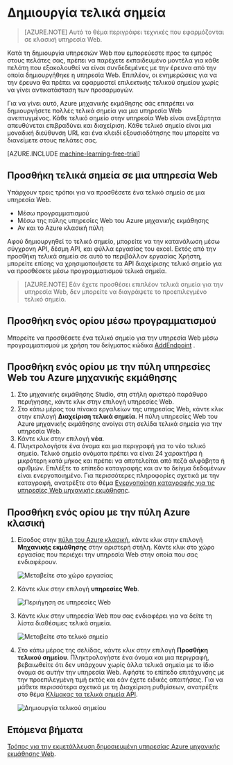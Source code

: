 <properties
    pageTitle="Δημιουργία τελικά σημεία υπηρεσίας Web σε υπολογιστή εκμάθησης | Microsoft Azure"
    description="Δημιουργία τελικά σημεία υπηρεσίας Web σε Azure μηχανικής εκμάθησης"
    services="machine-learning"
    documentationCenter=""
    authors="hiteshmadan"
    manager="padou"
    editor="cgronlun"/>

<tags
    ms.service="machine-learning"
    ms.devlang="multiple"
    ms.topic="article"
    ms.tgt_pltfrm="na"
    ms.workload="tbd"
    ms.date="10/04/2016"
    ms.author="himad"/>


# <a name="creating-endpoints"></a>Δημιουργία τελικά σημεία

>[AZURE.NOTE] Αυτό το θέμα περιγράφει τεχνικές που εφαρμόζονται σε κλασική υπηρεσία Web.

Κατά τη δημιουργία υπηρεσιών Web που εμπορεύεστε προς τα εμπρός στους πελάτες σας, πρέπει να παρέχετε εκπαιδευμένο μοντέλα για κάθε πελάτη που εξακολουθεί να είναι συνδεδεμένες με την έρευνα από την οποία δημιουργήθηκε η υπηρεσία Web. Επιπλέον, οι ενημερώσεις για να την έρευνα θα πρέπει να εφαρμοστεί επιλεκτικής τελικού σημείου χωρίς να γίνει αντικατάσταση των προσαρμογών.

Για να γίνει αυτό, Azure μηχανικής εκμάθησης σάς επιτρέπει να δημιουργήσετε πολλές τελικά σημεία για μια υπηρεσία Web ανεπτυγμένος. Κάθε τελικό σημείο στην υπηρεσία Web είναι ανεξάρτητα απευθύνεται επιβραδύνει και διαχείριση. Κάθε τελικό σημείο είναι μια μοναδική διεύθυνση URL και ένα κλειδί εξουσιοδότησης που μπορείτε να διανείμετε στους πελάτες σας.

[AZURE.INCLUDE [machine-learning-free-trial](../../includes/machine-learning-free-trial.md)]

## <a name="adding-endpoints-to-a-web-service"></a>Προσθήκη τελικά σημεία σε μια υπηρεσία Web

Υπάρχουν τρεις τρόποι για να προσθέσετε ένα τελικό σημείο σε μια υπηρεσία Web.

* Μέσω προγραμματισμού
* Μέσω της πύλης υπηρεσίες Web του Azure μηχανικής εκμάθησης
* Αν και το Azure κλασική πύλη

Αφού δημιουργηθεί το τελικό σημείο, μπορείτε να την κατανάλωση μέσω σύγχρονη API, δέσμη API, και φύλλα εργασίας του excel. Εκτός από την προσθήκη τελικά σημεία σε αυτό το περιβάλλον εργασίας Χρήστη, μπορείτε επίσης να χρησιμοποιήσετε τα API διαχείρισης τελικό σημείο για να προσθέσετε μέσω προγραμματισμού τελικά σημεία.

 >[AZURE.NOTE] Εάν έχετε προσθέσει επιπλέον τελικά σημεία για την υπηρεσία Web, δεν μπορείτε να διαγράψετε το προεπιλεγμένο τελικό σημείο.

## <a name="adding-an-endpoint-programmatically"></a>Προσθήκη ενός ορίου μέσω προγραμματισμού

Μπορείτε να προσθέσετε ένα τελικό σημείο για την υπηρεσία Web μέσω προγραμματισμού με χρήση του δείγματος κώδικα [AddEndpoint](https://github.com/raymondlaghaeian/AML_EndpointMgmt/blob/master/Program.cs) .

## <a name="adding-an-endpoint-using-the-azure-machine-learning-web-services-portal"></a>Προσθήκη ενός ορίου με την πύλη υπηρεσίες Web του Azure μηχανικής εκμάθησης

1. Στο μηχανικής εκμάθησης Studio, στη στήλη αριστερό παράθυρο περιήγησης, κάντε κλικ στην επιλογή υπηρεσίες Web.
2. Στο κάτω μέρος του πίνακα εργαλείων της υπηρεσίας Web, κάντε κλικ στην επιλογή **Διαχείριση τελικά σημεία**. Η πύλη υπηρεσίες Web του Azure μηχανικής εκμάθησης ανοίγει στη σελίδα τελικά σημεία για την υπηρεσία Web.
3. Κάντε κλικ στην επιλογή **νέα**.
4. Πληκτρολογήστε ένα όνομα και μια περιγραφή για το νέο τελικό σημείο. Τελικό σημείο ονόματα πρέπει να είναι 24 χαρακτήρα ή μικρότερη κατά μήκος και πρέπει να αποτελείται από πεζά αλφάβητα ή αριθμών. Επιλέξτε το επίπεδο καταγραφής και αν το δείγμα δεδομένων είναι ενεργοποιημένο. Για περισσότερες πληροφορίες σχετικά με την καταγραφή, ανατρέξτε στο θέμα [Ενεργοποίηση καταγραφής για τις υπηρεσίες Web μηχανικής εκμάθησης](machine-learning-web-services-logging.md).

## <a name="adding-an-endpoint-using-the-azure-classic-portal"></a>Προσθήκη ενός ορίου με την πύλη Azure κλασική


1. Είσοδος στην [πύλη του Azure κλασική](http://manage.windowsazure.com), κάντε κλικ στην επιλογή **Μηχανικής εκμάθησης** στην αριστερή στήλη. Κάντε κλικ στο χώρο εργασίας που περιέχει την υπηρεσία Web στην οποία που σας ενδιαφέρουν.

    ![Μεταβείτε στο χώρο εργασίας](./media/machine-learning-create-endpoint/figure-1.png)

2. Κάντε κλικ στην επιλογή **υπηρεσίες Web**.

    ![Περιήγηση σε υπηρεσίες Web](./media/machine-learning-create-endpoint/figure-2.png)

3. Κάντε κλικ στην υπηρεσία Web που σας ενδιαφέρει για να δείτε τη λίστα διαθέσιμες τελικά σημεία.

    ![Μεταβείτε στο τελικό σημείο](./media/machine-learning-create-endpoint/figure-3.png)

4. Στο κάτω μέρος της σελίδας, κάντε κλικ στην επιλογή **Προσθήκη τελικού σημείου**. Πληκτρολογήστε ένα όνομα και μια περιγραφή, βεβαιωθείτε ότι δεν υπάρχουν χωρίς άλλα τελικά σημεία με το ίδιο όνομα σε αυτήν την υπηρεσία Web. Αφήστε το επίπεδο επιτάχυνσης με την προεπιλεγμένη τιμή εκτός και εάν έχετε ειδικές απαιτήσεις. Για να μάθετε περισσότερα σχετικά με τη Διαχείριση ρυθμίσεων, ανατρέξτε στο θέμα [Κλίμακας τα τελικά σημεία API](machine-learning-scaling-webservice.md).

    ![Δημιουργία τελικού σημείου](./media/machine-learning-create-endpoint/figure-4.png)

## <a name="next-steps"></a>Επόμενα βήματα

[Τρόπος για την εκμετάλλευση δημοσιευμένη υπηρεσίας Azure μηχανικής εκμάθησης Web](machine-learning-consume-web-services.md).
